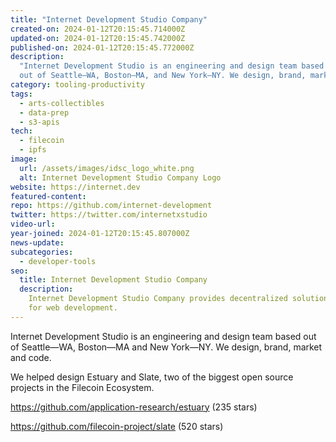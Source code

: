 ```yaml
---
title: "Internet Development Studio Company"
created-on: 2024-01-12T20:15:45.714000Z
updated-on: 2024-01-12T20:15:45.742000Z
published-on: 2024-01-12T20:15:45.772000Z
description:
  "Internet Development Studio is an engineering and design team based
  out of Seattle—WA, Boston—MA, and New York—NY. We design, brand, market, and code."
category: tooling-productivity
tags:
  - arts-collectibles
  - data-prep
  - s3-apis
tech:
  - filecoin
  - ipfs
image:
  url: /assets/images/idsc_logo_white.png
  alt: Internet Development Studio Company Logo
website: https://internet.dev
featured-content:
repo: https://github.com/internet-development
twitter: https://twitter.com/internetxstudio
video-url:
year-joined: 2024-01-12T20:15:45.807000Z
news-update:
subcategories:
  - developer-tools
seo:
  title: Internet Development Studio Company
  description:
    Internet Development Studio Company provides decentralized solutions
    for web development.
---
```


Internet Development Studio is an engineering and design team based out of Seattle—WA, Boston—MA and New York—NY. We design, brand, market and code.

We helped design Estuary and Slate, two of the biggest open source projects in the Filecoin Ecosystem.

<https://github.com/application-research/estuary> (235 stars)

<https://github.com/filecoin-project/slate> (520 stars)
